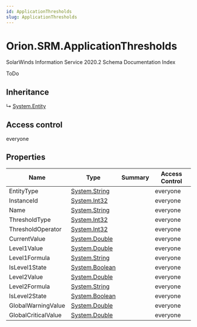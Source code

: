 ```yaml
---
id: ApplicationThresholds
slug: ApplicationThresholds
---
```


# Orion.SRM.ApplicationThresholds

SolarWinds Information Service 2020.2 Schema Documentation Index

ToDo

## Inheritance

↳ [System.Entity](./../System/Entity)

## Access control

everyone

## Properties

| Name | Type | Summary | Access Control |
| ------ | ------ | ------ | ------ |
| EntityType | [System.String](https://docs.microsoft.com/en-us/dotnet/api/system.string) |  | everyone |
| InstanceId | [System.Int32](https://docs.microsoft.com/en-us/dotnet/api/system.int32) |  | everyone |
| Name | [System.String](https://docs.microsoft.com/en-us/dotnet/api/system.string) |  | everyone |
| ThresholdType | [System.Int32](https://docs.microsoft.com/en-us/dotnet/api/system.int32) |  | everyone |
| ThresholdOperator | [System.Int32](https://docs.microsoft.com/en-us/dotnet/api/system.int32) |  | everyone |
| CurrentValue | [System.Double](https://docs.microsoft.com/en-us/dotnet/api/system.double) |  | everyone |
| Level1Value | [System.Double](https://docs.microsoft.com/en-us/dotnet/api/system.double) |  | everyone |
| Level1Formula | [System.String](https://docs.microsoft.com/en-us/dotnet/api/system.string) |  | everyone |
| IsLevel1State | [System.Boolean](https://docs.microsoft.com/en-us/dotnet/api/system.boolean) |  | everyone |
| Level2Value | [System.Double](https://docs.microsoft.com/en-us/dotnet/api/system.double) |  | everyone |
| Level2Formula | [System.String](https://docs.microsoft.com/en-us/dotnet/api/system.string) |  | everyone |
| IsLevel2State | [System.Boolean](https://docs.microsoft.com/en-us/dotnet/api/system.boolean) |  | everyone |
| GlobalWarningValue | [System.Double](https://docs.microsoft.com/en-us/dotnet/api/system.double) |  | everyone |
| GlobalCriticalValue | [System.Double](https://docs.microsoft.com/en-us/dotnet/api/system.double) |  | everyone |

